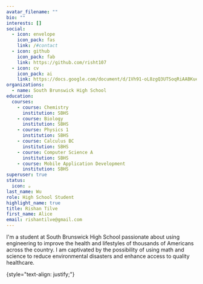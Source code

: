 ```yaml
---
avatar_filename: ""
bio: ""
interests: []
social:
  - icon: envelope
    icon_pack: fas
    link: /#contact
  - icon: github
    icon_pack: fab
    link: https://github.com/risht107
  - icon: cv
    icon_pack: ai
    link: https://docs.google.com/document/d/1Vh91-oL8zgQ3UTSoqRiAABKuekt0U1Zy9ZWJI_sWmeI/edit?usp=sharing
organizations:
  - name: South Brunswick High School
education:
  courses:
    - course: Chemistry
      institution: SBHS
    - course: Biology
      institution: SBHS
    - course: Physics 1
      institution: SBHS
    - course: Calculus BC
      institution: SBHS
    - course: Computer Science A
      institution: SBHS
    - course: Mobile Application Development
      institution: SBHS
superuser: true
status:
  icon: ☕️
last_name: Wu
role: High School Student
highlight_name: true
title: Rishan Tilve
first_name: Alice
email: rishantilve@gmail.com
---
```


I'm a student at South Brunswick High School passionate about using engineering to improve the health and lifestyles of thousands of Americans across the country. I am captivated by the possibility of using math and science to reduce environmental disasters and enhance access to quality healthcare. 

{style="text-align: justify;"}
